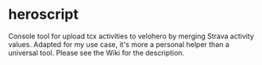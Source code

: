 # heroscript
Console tool for upload tcx activities to velohero by merging Strava activity values. Adapted for my use case, it's more a personal helper than a universal tool. Please see the Wiki for the description.

